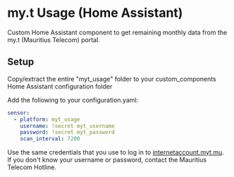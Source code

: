 # my.t Usage (Home Assistant)

Custom Home Assistant component to get remaining monthly data from the my.t (Mauritius Telecom) portal.

## Setup
Copy/extract the entire "myt_usage" folder to your custom_components Home Assistant configuration folder

Add the following to your configuration.yaml:
```yaml
sensor:
  - platform: myt_usage
    username: !secret myt_username
    password: !secret myt_password
    scan_interval: 7200
```

Use the same credentials that you use to log in to [internetaccount.myt.mu](https://internetaccount.myt.mu). If you don't know your username or password, contact the Mauritius Telecom Hotline.
<!--stackedit_data:
eyJoaXN0b3J5IjpbLTE1NjQ5MTEzMDNdfQ==
-->
